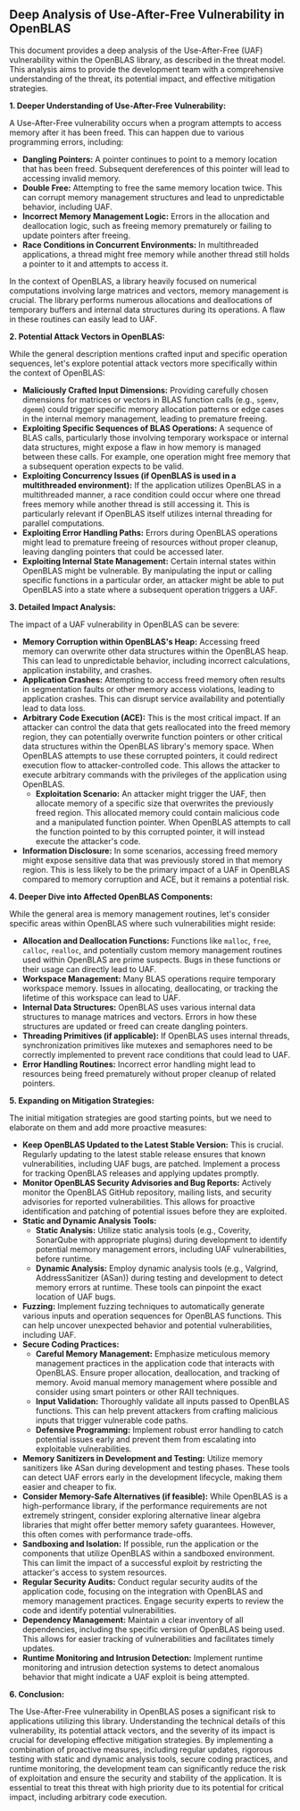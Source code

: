 ## Deep Analysis of Use-After-Free Vulnerability in OpenBLAS

This document provides a deep analysis of the Use-After-Free (UAF) vulnerability within the OpenBLAS library, as described in the threat model. This analysis aims to provide the development team with a comprehensive understanding of the threat, its potential impact, and effective mitigation strategies.

**1. Deeper Understanding of Use-After-Free Vulnerability:**

A Use-After-Free vulnerability occurs when a program attempts to access memory after it has been freed. This can happen due to various programming errors, including:

* **Dangling Pointers:** A pointer continues to point to a memory location that has been freed. Subsequent dereferences of this pointer will lead to accessing invalid memory.
* **Double Free:** Attempting to free the same memory location twice. This can corrupt memory management structures and lead to unpredictable behavior, including UAF.
* **Incorrect Memory Management Logic:** Errors in the allocation and deallocation logic, such as freeing memory prematurely or failing to update pointers after freeing.
* **Race Conditions in Concurrent Environments:** In multithreaded applications, a thread might free memory while another thread still holds a pointer to it and attempts to access it.

In the context of OpenBLAS, a library heavily focused on numerical computations involving large matrices and vectors, memory management is crucial. The library performs numerous allocations and deallocations of temporary buffers and internal data structures during its operations. A flaw in these routines can easily lead to UAF.

**2. Potential Attack Vectors in OpenBLAS:**

While the general description mentions crafted input and specific operation sequences, let's explore potential attack vectors more specifically within the context of OpenBLAS:

* **Maliciously Crafted Input Dimensions:** Providing carefully chosen dimensions for matrices or vectors in BLAS function calls (e.g., `sgemv`, `dgemm`) could trigger specific memory allocation patterns or edge cases in the internal memory management, leading to premature freeing.
* **Exploiting Specific Sequences of BLAS Operations:**  A sequence of BLAS calls, particularly those involving temporary workspace or internal data structures, might expose a flaw in how memory is managed between these calls. For example, one operation might free memory that a subsequent operation expects to be valid.
* **Exploiting Concurrency Issues (if OpenBLAS is used in a multithreaded environment):** If the application utilizes OpenBLAS in a multithreaded manner, a race condition could occur where one thread frees memory while another thread is still accessing it. This is particularly relevant if OpenBLAS itself utilizes internal threading for parallel computations.
* **Exploiting Error Handling Paths:**  Errors during OpenBLAS operations might lead to premature freeing of resources without proper cleanup, leaving dangling pointers that could be accessed later.
* **Exploiting Internal State Management:**  Certain internal states within OpenBLAS might be vulnerable. By manipulating the input or calling specific functions in a particular order, an attacker might be able to put OpenBLAS into a state where a subsequent operation triggers a UAF.

**3. Detailed Impact Analysis:**

The impact of a UAF vulnerability in OpenBLAS can be severe:

* **Memory Corruption within OpenBLAS's Heap:**  Accessing freed memory can overwrite other data structures within the OpenBLAS heap. This can lead to unpredictable behavior, including incorrect calculations, application instability, and crashes.
* **Application Crashes:**  Attempting to access freed memory often results in segmentation faults or other memory access violations, leading to application crashes. This can disrupt service availability and potentially lead to data loss.
* **Arbitrary Code Execution (ACE):** This is the most critical impact. If an attacker can control the data that gets reallocated into the freed memory region, they can potentially overwrite function pointers or other critical data structures within the OpenBLAS library's memory space. When OpenBLAS attempts to use these corrupted pointers, it could redirect execution flow to attacker-controlled code. This allows the attacker to execute arbitrary commands with the privileges of the application using OpenBLAS.
    * **Exploitation Scenario:** An attacker might trigger the UAF, then allocate memory of a specific size that overwrites the previously freed region. This allocated memory could contain malicious code and a manipulated function pointer. When OpenBLAS attempts to call the function pointed to by this corrupted pointer, it will instead execute the attacker's code.
* **Information Disclosure:** In some scenarios, accessing freed memory might expose sensitive data that was previously stored in that memory region. This is less likely to be the primary impact of a UAF in OpenBLAS compared to memory corruption and ACE, but it remains a potential risk.

**4. Deeper Dive into Affected OpenBLAS Components:**

While the general area is memory management routines, let's consider specific areas within OpenBLAS where such vulnerabilities might reside:

* **Allocation and Deallocation Functions:** Functions like `malloc`, `free`, `calloc`, `realloc`, and potentially custom memory management routines used within OpenBLAS are prime suspects. Bugs in these functions or their usage can directly lead to UAF.
* **Workspace Management:** Many BLAS operations require temporary workspace memory. Issues in allocating, deallocating, or tracking the lifetime of this workspace can lead to UAF.
* **Internal Data Structures:** OpenBLAS uses various internal data structures to manage matrices and vectors. Errors in how these structures are updated or freed can create dangling pointers.
* **Threading Primitives (if applicable):** If OpenBLAS uses internal threads, synchronization primitives like mutexes and semaphores need to be correctly implemented to prevent race conditions that could lead to UAF.
* **Error Handling Routines:** Incorrect error handling might lead to resources being freed prematurely without proper cleanup of related pointers.

**5. Expanding on Mitigation Strategies:**

The initial mitigation strategies are good starting points, but we need to elaborate on them and add more proactive measures:

* **Keep OpenBLAS Updated to the Latest Stable Version:** This is crucial. Regularly updating to the latest stable release ensures that known vulnerabilities, including UAF bugs, are patched. Implement a process for tracking OpenBLAS releases and applying updates promptly.
* **Monitor OpenBLAS Security Advisories and Bug Reports:** Actively monitor the OpenBLAS GitHub repository, mailing lists, and security advisories for reported vulnerabilities. This allows for proactive identification and patching of potential issues before they are exploited.
* **Static and Dynamic Analysis Tools:**
    * **Static Analysis:** Utilize static analysis tools (e.g., Coverity, SonarQube with appropriate plugins) during development to identify potential memory management errors, including UAF vulnerabilities, before runtime.
    * **Dynamic Analysis:** Employ dynamic analysis tools (e.g., Valgrind, AddressSanitizer (ASan)) during testing and development to detect memory errors at runtime. These tools can pinpoint the exact location of UAF bugs.
* **Fuzzing:** Implement fuzzing techniques to automatically generate various inputs and operation sequences for OpenBLAS functions. This can help uncover unexpected behavior and potential vulnerabilities, including UAF.
* **Secure Coding Practices:**
    * **Careful Memory Management:** Emphasize meticulous memory management practices in the application code that interacts with OpenBLAS. Ensure proper allocation, deallocation, and tracking of memory. Avoid manual memory management where possible and consider using smart pointers or other RAII techniques.
    * **Input Validation:** Thoroughly validate all inputs passed to OpenBLAS functions. This can help prevent attackers from crafting malicious inputs that trigger vulnerable code paths.
    * **Defensive Programming:** Implement robust error handling to catch potential issues early and prevent them from escalating into exploitable vulnerabilities.
* **Memory Sanitizers in Development and Testing:** Utilize memory sanitizers like ASan during development and testing phases. These tools can detect UAF errors early in the development lifecycle, making them easier and cheaper to fix.
* **Consider Memory-Safe Alternatives (if feasible):** While OpenBLAS is a high-performance library, if the performance requirements are not extremely stringent, consider exploring alternative linear algebra libraries that might offer better memory safety guarantees. However, this often comes with performance trade-offs.
* **Sandboxing and Isolation:** If possible, run the application or the components that utilize OpenBLAS within a sandboxed environment. This can limit the impact of a successful exploit by restricting the attacker's access to system resources.
* **Regular Security Audits:** Conduct regular security audits of the application code, focusing on the integration with OpenBLAS and memory management practices. Engage security experts to review the code and identify potential vulnerabilities.
* **Dependency Management:** Maintain a clear inventory of all dependencies, including the specific version of OpenBLAS being used. This allows for easier tracking of vulnerabilities and facilitates timely updates.
* **Runtime Monitoring and Intrusion Detection:** Implement runtime monitoring and intrusion detection systems to detect anomalous behavior that might indicate a UAF exploit is being attempted.

**6. Conclusion:**

The Use-After-Free vulnerability in OpenBLAS poses a significant risk to applications utilizing this library. Understanding the technical details of this vulnerability, its potential attack vectors, and the severity of its impact is crucial for developing effective mitigation strategies. By implementing a combination of proactive measures, including regular updates, rigorous testing with static and dynamic analysis tools, secure coding practices, and runtime monitoring, the development team can significantly reduce the risk of exploitation and ensure the security and stability of the application. It is essential to treat this threat with high priority due to its potential for critical impact, including arbitrary code execution.
